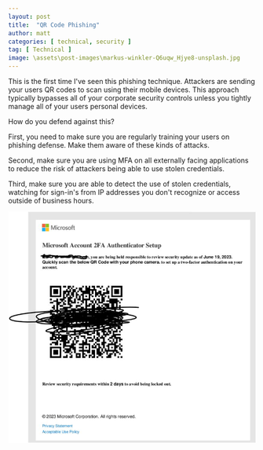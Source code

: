 ```yaml
---
layout: post
title:  "QR Code Phishing"
author: matt
categories: [ technical, security ]
tag: [ Technical ]
image: \assets\post-images\markus-winkler-Q6uqw_Hjye8-unsplash.jpg
---
```


This is the first time I've seen this phishing technique. Attackers are sending your users QR codes to scan using their mobile devices. This approach typically bypasses all of your corporate security controls unless you tightly manage all of your users personal devices.

How do you defend against this?

First, you need to make sure you are regularly training your users on phishing defense. Make them aware of these kinds of attacks.

Second, make sure you are using MFA on all externally facing applications to reduce the risk of attackers being able to use stolen credentials.

Third, make sure you are able to detect the use of stolen credentials, watching for sign-in's from IP addresses you don't recognize or access outside of business hours.

![QR Code Phish](/assets/post-images/1687798480506.jpg)
